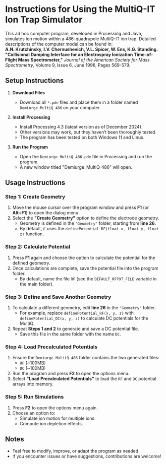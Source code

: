 # Instructions for Using the MultiQ-IT Ion Trap Simulator  

This ad hoc computer program, developed in Processing and Java, simulates ion motion within a 486-quadrupole MultiQ-IT ion trap. Detailed descriptions of the computer model can be found in:  
**A.N. Krutchinsky, I.V. Chernushevich, V.L. Spicer, W. Ens, K.G. Standing. "Collisional Damping Interface for an Electrospray Ionization Time-of-Flight Mass Spectrometer,"** *Journal of the American Society for Mass Spectrometry*, Volume 9, Issue 6, June 1998, Pages 569-579.  

## Setup Instructions  
1. **Download Files**  
   - Download all `*.pde` files and place them in a folder named `Demiurge_MultiQ_486` on your computer.  

2. **Install Processing**  
   - Install Processing 4.3 (latest version as of December 2024).  
   - Other versions may work, but they haven’t been thoroughly tested.  
   - The program has been tested on both Windows 11 and Linux.  

3. **Run the Program**  
   - Open the `Demiurge_MultiQ_486.pde` file in Processing and run the program.  
   - A new window titled "Demiurge_MultiQ_486" will open.  

## Usage Instructions  
### Step 1: Create Geometry  
1. Move the mouse cursor over the program window and press **F1** (or **Alt+F1**) to open the dialog menu.  
2. Select the **"Create Geometry"** option to define the electrode geometry.  
   - Geometry is defined in the `"Geometry"` folder, starting from **line 26**.  
   - By default, it uses the `definePotential_RF(float x, float y, float z)` function.  

### Step 2: Calculate Potential  
1. Press **F1** again and choose the option to calculate the potential for the defined geometry.  
2. Once calculations are complete, save the potential file into the program folder.  
   - By default, name the file `RF` (see the `DEFAULT_RFPOT_FILE` variable in the main folder).  

### Step 3: Define and Save Another Geometry  
1. To calculate a different geometry, edit **line 26** in the `"Geometry"` folder.  
   - For example, replace `definePotential_RF(x, y, z)` with `definePotential_DC(x, y, z)` to calculate DC potentials for the MultiQ.  
2. Repeat **Steps 1 and 2** to generate and save a DC potential file.  
   - Save this file in the same folder with the name `DC`.  

### Step 4: Load Precalculated Potentials  
1. Ensure the `Demiurge_MultiQ_486` folder contains the two generated files:  
   - `RF` (~100MB)  
   - `DC` (~100MB)  
2. Run the program and press **F2** to open the options menu.  
3. Select **"Load Precalculated Potentials"** to load the `RF` and `DC` potential arrays into memory.  

### Step 5: Run Simulations  
1. Press **F2** to open the options menu again.  
2. Choose an option to:  
   - Simulate ion motion for multiple ions.  
   - Compute ion depletion effects.  

## Notes  
- Feel free to modify, improve, or adapt the program as needed.  
- If you encounter issues or have suggestions, contributions are welcome!  
